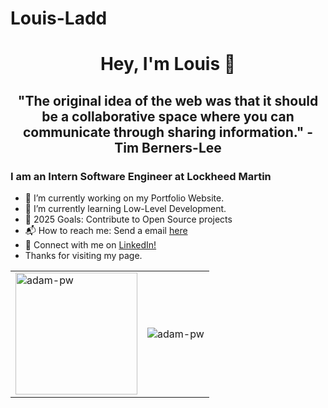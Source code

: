 # Louis-Ladd

<p>
  <h1 align="center"><b>Hey, I'm Louis 🧍</b></h1>
</p>

<p>
  <h2 align="center"><b>"The original idea of the web was that it should be a collaborative space where you can communicate through sharing information." - Tim Berners-Lee</b></h2>
</p>

### I am an Intern Software Engineer at Lockheed Martin
- 🔭 I’m currently working on my Portfolio Website.
- 🌱 I’m currently learning Low-Level Development.
- 🥅 2025 Goals: Contribute to Open Source projects
- 📬 How to reach me: Send a email <a href="mailto:lewisharshman1@gmail.com"> here </a>
- 📶 Connect with me on [LinkedIn!](https://www.linkedin.com/in/louis-harshman/)
- Thanks for visiting my page.

<table align="center">
  <tr>
    <td>
      <img src="https://github-readme-stats.vercel.app/api/top-langs?username=Louis-Ladd&show_icons=true&locale=en&bg_color=0d1117&text_color=ffffff&layout=compact" alt="adam-pw" style="height: 195px;" bg_color=#808080/>
    </td>
    <td>
      <img src="https://github-readme-stats.vercel.app/api?username=Louis-Ladd&show_icons=true&locale=en&bg_color=0d1117&text_color=ffffff&layout=compact" alt="adam-pw" bg_color=#808080/>
    </td>
  </tr>
</table>
